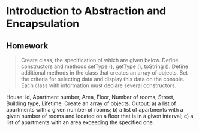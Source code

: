 # Introduction to Abstraction and Encapsulation

## Homework
> Create class, the specification of which are given below. 
Define constructors and methods setType (), getType (), toString ().
Define additional methods in the class that creates an array of objects.
Set the criteria for selecting data and display this data on the console. 
Each class with information must declare several constructors.
 
 House: id, Apartment number, Area, Floor, Number of rooms, Street, Building type, Lifetime.
 Create an array of objects. 
 Output:
  a) a list of apartments with a given number of rooms;
  b) a list of apartments with a given number of rooms and located on a floor that is in a given interval;
  c) a list of apartments with an area exceeding the specified one.